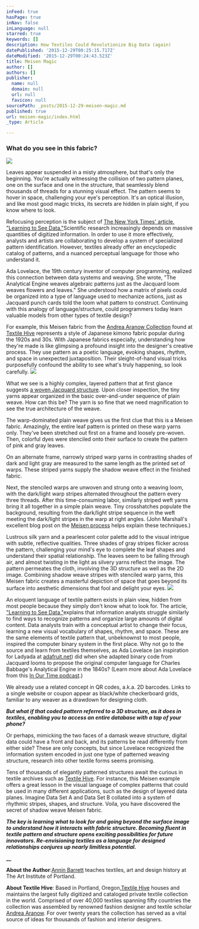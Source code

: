 ```yaml
---
inFeed: true
hasPage: true
inNav: false
inLanguage: null
starred: true
keywords: []
description: How Textiles Could Revolutionize Big Data (again)
datePublished: '2015-12-29T00:25:15.717Z'
dateModified: '2015-12-29T00:24:43.523Z'
title: Meisen Magic
author: []
authors: []
publisher:
  name: null
  domain: null
  url: null
  favicon: null
sourcePath: _posts/2015-12-29-meisen-magic.md
published: true
url: meisen-magic/index.html
_type: Article

---
```

### What do you see in this fabric?
![](https://the-grid-user-content.s3-us-west-2.amazonaws.com/0676bcbb-0c2d-451f-9608-911a1cf8db7e.jpg)

Leaves appear suspended in a misty atmosphere, but that's only the beginning. You're actually witnessing the collision of two pattern planes, one on the surface and one in the structure, that seamlessly blend thousands of threads for a stunning visual effect. The pattern seems to hover in space, challenging your eye's perception. It's an optical illusion, and like most good magic tricks, its secrets are hidden in plain sight, if you know where to look.

Refocusing perception is the subject of [The New York Times' article, "Learning to See Data."][0]Scientific research increasingly depends on massive quantities of digitized information. In order to use it more effectively, analysts and artists are collaborating to develop a system of specialized pattern identification. However, textiles already offer an encyclopedic catalog of patterns, and a nuanced perceptual language for those who understand it.

Ada Lovelace, the 19th century inventor of computer programming, realized this connection between data systems and weaving. She wrote, "The Analytical Engine weaves algebraic patterns just as the Jacquard loom weaves flowers and leaves." She understood how a matrix of pixels could be organized into a type of language used to mechanize actions, just as Jacquard punch cards told the loom what pattern to construct. Continuing with this analogy of language/structure, could programmers today learn valuable models from other types of textile design?

For example, this Meisen fabric from the [Andrea Aranow Collection][1] found at [Textile Hive][2] represents a style of Japanese kimono fabric popular during the 1920s and 30s. With Japanese fabrics especially, understanding how they're made is like glimpsing a profound insight into the designer's creative process. They use pattern as a poetic language, evoking shapes, rhythm, and space in unexpected juxtaposition. Their sleight-of-hand visual tricks purposefully confound the ability to see what's truly happening, so look carefully.
![](https://the-grid-user-content.s3-us-west-2.amazonaws.com/7594966a-b70e-47a6-8cb1-aba5355433e5.jpg)

What we see is a highly complex, layered pattern that at first glance suggests [a woven Jacquard structure][3]. Upon closer inspection, the tiny yarns appear organized in the basic over-and-under sequence of plain weave. How can this be? The yarn is so fine that we need magnification to see the true architecture of the weave.

The warp-dominated plain weave gives us the first clue that this is a Meisen fabric. Amazingly, the entire leaf pattern is printed on these warp yarns only. They've been stretched out first on a frame and loosely pre-woven. Then, colorful dyes were stenciled onto their surface to create the pattern of pink and gray leaves.

On an alternate frame, narrowly striped warp yarns in contrasting shades of dark and light gray are measured to the same length as the printed set of warps. These striped yarns supply the shadow weave effect in the finished fabric.

Next, the stenciled warps are unwoven and strung onto a weaving loom, with the dark/light warp stripes alternated throughout the pattern every three threads. After this time-consuming labor, similarly striped weft yarns bring it all together in a simple plain weave. Tiny crosshatches populate the background, resulting from the dark/light stripe sequence in the weft meeting the dark/light stripes in the warp at right angles. (John Marshall's excellent blog post on the [Meisen process][4] helps explain these techniques.)

Lustrous silk yarn and a pearlescent color palette add to the visual intrigue with subtle, reflective qualities. Three shades of gray stripes flicker across the pattern, challenging your mind's eye to complete the leaf shapes and understand their spatial relationship. The leaves seem to be falling through air, and almost twisting in the light as silvery yarns reflect the image. The pattern permeates the cloth, involving the 3D structure as well as the 2D image. Combining shadow weave stripes with stenciled warp yarns, this Meisen fabric creates a masterful depiction of space that goes beyond its surface into aesthetic dimensions that fool and delight your eyes.
![](https://the-grid-user-content.s3-us-west-2.amazonaws.com/df7fe211-26b5-4192-a3f9-b5d532c797fe.gif)

An eloquent language of textile pattern exists in plain view, hidden from most people because they simply don't know what to look for. The article, ["Learning to See Data,"][5]explains that information analysts struggle similarly to find ways to recognize patterns and organize large amounts of digital content. Data analysts train with a conceptual artist to change their focus, learning a new visual vocabulary of shapes, rhythm, and space. These are the same elements of textile pattern that, unbeknownst to most people, inspired the computer binary system in the first place. Why not go to the source and learn from textiles themselves, as Ada Lovelace (an inspiration for Ladyada at [adafruit.net][6]) did when she adapted binary code from Jacquard looms to propose the original computer language for Charles Babbage's Analytical Engine in the 1840s? (Learn more about Ada Lovelace from this [In Our Time podcast][7].)

We already use a related concept in QR codes, a.k.a. 2D barcodes. Links to a single website or coupon appear as black/white checkerboard grids, familiar to any weaver as a drawdown for designing cloth.

**_But what if that coded pattern referred to a 3D structure, as it does in textiles, enabling you to access an entire database with a tap of your phone?_**

Or perhaps, mimicking the two faces of a damask weave structure, digital data could have a front and back, and its patterns be read differently from either side? These are only concepts, but since Lovelace recognized the information system encoded in just one type of patterned weaving structure, research into other textile forms seems promising.

Tens of thousands of elegantly patterned structures await the curious in textile archives such as [Textile Hive][8]. For instance, this Meisen example offers a great lesson in the visual language of complex patterns that could be used in many different applications, such as the design of layered data planes. Imagine Data Set A and Data Set B collated into a system of rhythmic stripes, shapes, and structure. Voila, you have discovered the secret of shadow weave Meisen fabric.

**_The key is learning what to look for and going beyond the surface image to understand how it interacts with fabric structure. Becoming fluent in textile pattern and structure opens exciting possibilities for future innovators. Re-envisioning textiles as a language for designed relationships conjures up nearly limitless potential._**

**__**

**About the Author**:[Annin Barrett][9] teaches textiles, art and design history at The Art Institute of Portland.

**About Textile Hive**: Based in Portland, Oregon,[Textile Hive][8] houses and maintains the largest fully digitized and cataloged private textile collection in the world. Comprised of over 40,000 textiles spanning fifty countries the collection was assembled by renowned fashion designer and textile scholar [Andrea Aranow][10]. For over twenty years the collection has served as a vital source of ideas for thousands of fashion and interior designers.

[0]: http://www.nytimes.com/2015/03/29/sunday-review/learning-to-see-data.html?_r=0
[1]: http://textilehive.com/pages/the-collection
[2]: www.textilehive.com
[3]: http://www.vam.ac.uk/content/videos/j/video-jacquard-weaving/
[4]: http://johnmarshall.to/blog/2012/05/10/textile-of-the-weekmeisen-gasuri-%E9%8A%98%E4%BB%99%E7%B5%A3-201219/
[5]: http://www.nytimes.com/2015/03/29/sunday-review/learning-to-see-data.html?_r=0#story-continues-6
[6]: https://www.adafruit.com/about
[7]: http://www.bbc.co.uk/programmes/b0092j0x
[8]: http://www.textilehive.com/
[9]: http://www.anninbarrett.com/
[10]: http://www.textiledocs.com/
